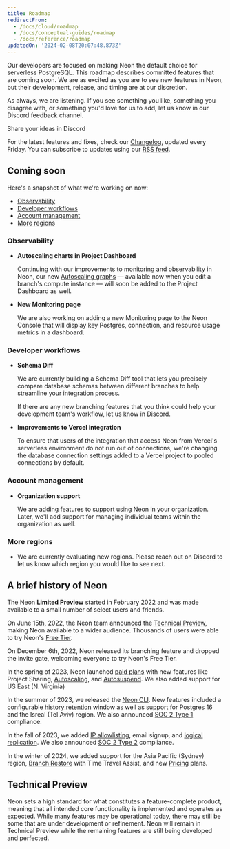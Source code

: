 ```yaml
---
title: Roadmap
redirectFrom:
  - /docs/cloud/roadmap
  - /docs/conceptual-guides/roadmap
  - /docs/reference/roadmap
updatedOn: '2024-02-08T20:07:48.873Z'
---
```

Our developers are focused on making Neon the default choice for serverless PostgreSQL. This roadmap describes committed features that are coming soon. We are as excited as you are to see new features in Neon, but their development, release, and timing are at our discretion.

As always, we are listening. If you see something you like, something you disagree with, or something you'd love for us to add, let us know in our Discord feedback channel.

<CommunityBanner buttonText="Leave feedback" buttonUrl="https://discord.com/channels/1176467419317940276/1176788564890112042" logo="discord">Share your ideas in&nbsp;Discord</CommunityBanner>

For the latest features and fixes, check our [Changelog](/docs/changelog), updated every Friday. You can subscribe to updates using our [RSS feed](https://neon.tech/docs/changelog/rss.xml).

## Coming soon

Here's a snapshot of what we're working on now:

* [Observability](#observability)
* [Developer workflows](#developer-workflows)
* [Account management](#account-management)
* [More regions](#more-regions)

### Observability

* **Autoscaling charts in Project Dashboard**

    Continuing with our improvements to monitoring and observability in Neon, our new [Autoscaling graphs](/docs/guides/autoscaling-guide#monitor-autoscaling) &#8212; available now when you edit a branch's compute instance &#8212; will soon be added to the Project Dashboard as well.

* **New Monitoring page**

   We are also working on adding a new Monitoring page to the Neon Console that will display key Postgres, connection, and resource usage metrics in a dashboard.

### Developer workflows

* **Schema Diff**

    We are currently building a Schema Diff tool that lets you precisely compare database schemas between different branches to help streamline your integration process.

    If there are any new branching features that you think could help your development team's workflow, let us know in [Discord](https://discord.com/channels/1176467419317940276/1176788564890112042).

* **Improvements to Vercel integration**

    To ensure that users of the integration that access Neon from Vercel's serverless environment do not run out of connections, we're changing the database connection settings added to a Vercel project to pooled connections by default.

### Account management

* **Organization support**

    We are adding features to support using Neon in your organization. Later, we'll add support for managing individual teams within the organization as well.

### More regions

*  We are currently evaluating new regions. Please reach out on Discord to let us know which region you would like to see next. 

## A brief history of Neon

The Neon **Limited Preview** started in February 2022 and was made available to a small number of select users and friends.

On June 15th, 2022, the Neon team announced the [Technical Preview](#technical-preview), making Neon available to a wider audience. Thousands of users were able to try Neon's [Free Tier](/docs/introduction/free-tier).

On December 6th, 2022, Neon released its branching feature and dropped the invite gate, welcoming everyone to try Neon's Free Tier.

In the spring of 2023, Neon launched [paid plans](https://neon.tech/pricing) with new features like Project Sharing, [Autoscaling](/docs/introduction/autoscaling), and [Autosuspend](/docs/introduction/auto-suspend). We also added support for US East (N. Virginia)

In the summer of 2023, we released the [Neon CLI](/docs/reference/neon-cli). New features included a configurable [history retention](/docs/introduction/point-in-time-restore) window as well as support for Postgres 16 and the Isreal (Tel Aviv) region. We also announced [SOC 2 Type 1](https://neon.tech/blog/soc2-type-1#our-journey-to-soc2) compliance.

In the fall of 2023, we added [IP allowlisting](/docs/introduction/ip-allow), email signup, and [logical replication](/docs/introduction/logical-replication). We also announced [SOC 2 Type 2](https://neon.tech/blog/soc2-type2) compliance.

In the winter of 2024, we added support for the Asia Pacific (Sydney) region, [Branch Restore](/docs/guides/branch-restore) with Time Travel Assist, and new [Pricing](https://neon.tech/pricing) plans.

## Technical Preview

Neon sets a high standard for what constitutes a feature-complete product, meaning that all intended core functionality is implemented and operates as expected. While many features may be operational today, there may still be some that are under development or refinement. Neon will remain in Technical Preview while the remaining features are still being developed and perfected.

